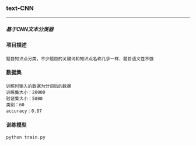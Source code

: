 ### text-CNN
***
##### 基于CNN文本分类器

#### 项目描述
    题目知识点分类，不少题目的关键词和知识点名称几乎一样，题目语义性不强
    
#### 数据集
    训练时输入的数据为分词后的数据
    训练集大小：20000
    验证集大小：5000
    类别：60
    accuracy：0.87
    
#### 训练模型
    python train.py